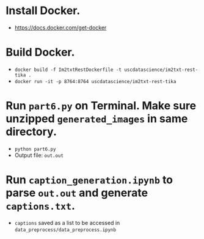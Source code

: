 # Install Docker.
- https://docs.docker.com/get-docker

# Build Docker.
- `docker build -f Im2txtRestDockerfile -t uscdatascience/im2txt-rest-tika .`
- `docker run -it -p 8764:8764 uscdatascience/im2txt-rest-tika`

# Run `part6.py` on Terminal. Make sure unzipped `generated_images` in same directory.
- `python part6.py`
- Output file: `out.out`

# Run `caption_generation.ipynb` to parse `out.out` and generate `captions.txt`.
- `captions` saved as a list to be accessed in `data_preprocess/data_preprocess.ipynb`